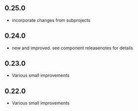 ## 0.25.0

* incorporate changes from subprojects


## 0.24.0


* new and improved. see component releasenotes for details


## 0.23.0

* Various small improvements


## 0.22.0

* Various small improvements
